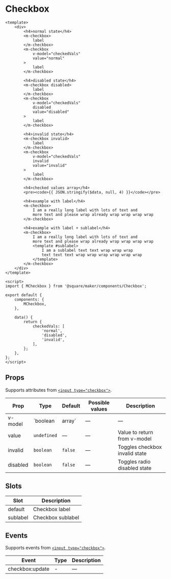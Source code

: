 # Checkbox

```vue
<template>
	<div>
		<h4>normal state</h4>
		<m-checkbox>
			label
		</m-checkbox>
		<m-checkbox
			v-model="checkedVals"
			value="normal"
		>
			label
		</m-checkbox>

		<h4>disabled state</h4>
		<m-checkbox disabled>
			label
		</m-checkbox>
		<m-checkbox
			v-model="checkedVals"
			disabled
			value="disabled"
		>
			label
		</m-checkbox>

		<h4>invalid state</h4>
		<m-checkbox invalid>
			label
		</m-checkbox>
		<m-checkbox
			v-model="checkedVals"
			invalid
			value="invalid"
		>
			label
		</m-checkbox>

		<h4>checked values array</h4>
		<pre><code>{{ JSON.stringify($data, null, 4) }}</code></pre>

		<h4>example with label</h4>
		<m-checkbox>
			I am a really long label with lots of text and
			more text and please wrap already wrap wrap wrap wrap
		</m-checkbox>

		<h4>example with label + sublabel</h4>
		<m-checkbox>
			I am a really long label with lots of text and
			more text and please wrap already wrap wrap wrap wrap
			<template #sublabel>
				I am a sublabel text text wrap wrap wrap
				text text text wrap wrap wrap wrap wrap wrap
			</template>
		</m-checkbox>
	</div>
</template>

<script>
import { MCheckbox } from '@square/maker/components/Checkbox';

export default {
	components: {
		MCheckbox,
	},

	data() {
		return {
			checkedVals: [
				'normal',
				'disabled',
				'invalid',
			],
		};
	},
};
</script>
```

<!-- api-tables:start -->
## Props

Supports attributes from [`<input type="checkbox">`](https://developer.mozilla.org/en-US/docs/Web/HTML/Element/input/checkbox).

| Prop     | Type            | Default | Possible values | Description                    |
| -------- | --------------- | ------- | --------------- | ------------------------------ |
| v-model  | `boolean|array` | —       | —               | Toggles checkbox checked state |
| value    | `undefined`     | —       | —               | Value to return from v-model   |
| invalid  | `boolean`       | `false` | —               | Toggles checkbox invalid state |
| disabled | `boolean`       | `false` | —               | Toggles radio disabled state   |


## Slots

| Slot     | Description       |
| -------- | ----------------- |
| default  | Checkbox label    |
| sublabel | Checkbox sublabel |


## Events

Supports events from [`<input type="checkbox">`](https://developer.mozilla.org/en-US/docs/Web/HTML/Element/input/checkbox).

| Event           | Type | Description |
| --------------- | ---- | ----------- |
| checkbox:update | -    | —           |
<!-- api-tables:end -->
